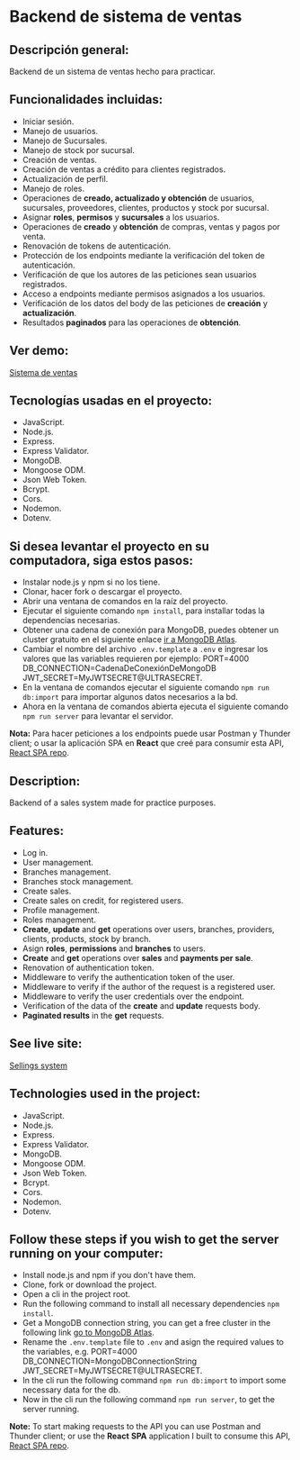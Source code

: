 # **Backend de sistema de ventas**

## **Descripción general:**

Backend de un sistema de ventas hecho para practicar.

## **Funcionalidades incluidas:**

* Iniciar sesión.
* Manejo de usuarios.
* Manejo de Sucursales.
* Manejo de stock por sucursal.
* Creación de ventas.
* Creación de ventas a crédito para clientes registrados.
* Actualización de perfil.
* Manejo de roles.
* Operaciones de __creado, actualizado y obtención__ de usuarios, sucursales, proveedores, clientes, productos y stock por sucursal.
* Asignar __roles__, __permisos__ y __sucursales__ a los usuarios.
* Operaciones de __creado__ y __obtención__ de compras, ventas y pagos por venta.
* Renovación de tokens de autenticación.
* Protección de los endpoints mediante la verificación del token de autenticación.
* Verificación de que los autores de las peticiones sean usuarios registrados.
* Acceso a endpoints mediante permisos asignados a los usuarios.
* Verificación de los datos del body de las peticiones de __creación__ y __actualización__.
* Resultados __paginados__ para las operaciones de __obtención__.

## **Ver demo:**

[Sistema de ventas](https://spa-sistema-de-ventas.onrender.com "Sistema de ventas")

## **Tecnologías usadas en el proyecto:**

* JavaScript.
* Node.js.
* Express.
* Express Validator.
* MongoDB.
* Mongoose ODM.
* Json Web Token.
* Bcrypt.
* Cors.
* Nodemon.
* Dotenv.

## **Si desea levantar el proyecto en su computadora, siga estos pasos:**

* Instalar node.js y npm si no los tiene.
* Clonar, hacer fork o descargar el proyecto.
* Abrir una ventana de comandos en la raíz del proyecto.
* Ejecutar el siguiente comando ```npm install```, para installar todas la dependencias necesarias.
* Obtener una cadena de conexión para MongoDB, puedes obtener un cluster gratuito en el siguiente enlace [ir a MongoDB Atlas](https://www.mongodb.com/cloud/atlas/register "MongoDB Atlas").
* Cambiar el nombre del archivo ```.env.template``` a ```.env``` e ingresar los valores que las variables requieren por ejemplo: PORT=4000 DB_CONNECTION=CadenaDeConexiónDeMongoDB JWT_SECRET=MyJWTSECRET@ULTRASECRET.
* En la ventana de comandos ejecutar el siguiente comando ```npm run db:import``` para importar algunos datos necesarios a la bd.
* Ahora en la ventana de comandos abierta ejecuta el siguiente comando ```npm run server``` para levantar el servidor.

**Nota:** Para hacer peticiones a los endpoints puede usar Postman y Thunder client; o usar la aplicación SPA en __React__ que creé para consumir esta API, [React SPA repo](https://github.com/EduardoUh/frontend-de-sistema-de-ventas "Ir al repo").

## **Description:**

Backend of a sales system made for practice purposes.

## **Features:**

* Log in.
* User management.
* Branches management.
* Branches stock management.
* Create sales.
* Create sales on credit, for registered users.
* Profile management.
* Roles management.
* __Create__, __update__ and __get__ operations over users, branches, providers, clients, products, stock by branch.
* Asign __roles__, __permissions__ and __branches__ to users.
* __Create__ and __get__ operations over __sales__ and __payments per sale__.
* Renovation of authentication token.
* Middleware to verify the authentication token of the user.
* Middleware to verify if the author of the request is a registered user.
* Middleware to verify the user credentials over the endpoint.
* Verification of the data of the __create__ and __update__ requests body.
* __Paginated results__ in the __get__ requests.

## **See live site:**

[Sellings system](https://spa-sistema-de-ventas.onrender.com "Sellings system")

## **Technologies used in the project:**

* JavaScript.
* Node.js.
* Express.
* Express Validator.
* MongoDB.
* Mongoose ODM.
* Json Web Token.
* Bcrypt.
* Cors.
* Nodemon.
* Dotenv.

## **Follow these steps if you wish to get the server running on your computer:**

* Install node.js and npm if you don't have them.
* Clone, fork or download the project.
* Open a cli in the project root.
* Run the following command to install all necessary dependencies ```npm install```.
* Get a MongoDB connection string, you can get a free cluster in the following link [go to MongoDB Atlas](https://www.mongodb.com/cloud/atlas/register "MongoDB Atlas").
* Rename the ```.env.template``` file to ```.env``` and asign the required values to the variables, e.g. PORT=4000 DB_CONNECTION=MongoDBConnectionString JWT_SECRET=MyJWTSECRET@ULTRASECRET.
* In the cli run the following command ```npm run db:import``` to import some necessary data for the db.
* Now in the cli run the following command ```npm run server```, to get the server running.

**Note:** To start making requests to the API you can use Postman and Thunder client; or use the __React__ __SPA__ application I built to consume this API, [React SPA repo](https://github.com/EduardoUh/frontend-de-sistema-de-ventas "Go to React SPA repo").